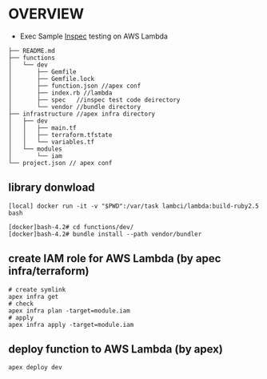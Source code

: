 # OVERVIEW

- Exec Sample [Inspec](https://www.inspec.io/) testing on AWS Lambda

```
├── README.md
├── functions 
│   └── dev
│       ├── Gemfile
│       ├── Gemfile.lock
│       ├── function.json //apex conf
│       ├── index.rb //lambda 
│       ├── spec   //inspec test code deirectory 
│       └── vendor //bundle directory
├── infrastructure //apex infra directory
│   ├── dev
│   │   ├── main.tf
│   │   ├── terraform.tfstate
│   │   └── variables.tf
│   └── modules
│       └── iam
└── project.json // apex conf
```

## library donwload

```
[local] docker run -it -v "$PWD":/var/task lambci/lambda:build-ruby2.5 bash

[docker]bash-4.2# cd functions/dev/
[docker]bash-4.2# bundle install --path vendor/bundler
```

## create IAM role for AWS Lambda (by apec infra/terraform)

```
# create symlink
apex infra get
# check
apex infra plan -target=module.iam
# apply
apex infra apply -target=module.iam
```

## deploy function to AWS Lambda (by apex)

```
apex deploy dev
```

